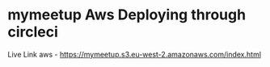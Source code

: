 # mymeetup Aws Deploying through circleci


Live Link aws - https://mymeetup.s3.eu-west-2.amazonaws.com/index.html 
